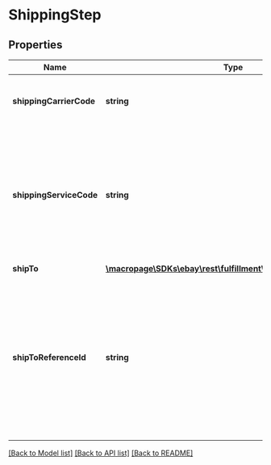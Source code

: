 # ShippingStep

## Properties
Name | Type | Description | Notes
------------ | ------------- | ------------- | -------------
**shippingCarrierCode** | **string** | The unique identifier of the shipping carrier being used to ship the line item. Note: The Trading API&#39;s GeteBayDetails call can be used to retrieve the latest shipping carrier and shipping service option enumeration values. | [optional] 
**shippingServiceCode** | **string** | The unique identifier of the shipping service option being used to ship the line item. Note: Use the Trading API&#39;s GeteBayDetails call to retrieve the latest shipping carrier and shipping service option enumeration values. When making the GeteBayDetails call, include the DetailName field in the request payload and set its value to ShippingServiceDetails. Each valid shipping service option (returned in ShippingServiceDetails.ShippingService field) and corresponding shipping carrier (returned in ShippingServiceDetails.ShippingCarrier field) is returned in response payload. | [optional] 
**shipTo** | [**\macropage\SDKs\ebay\rest\fulfillment\Model\ExtendedContact**](ExtendedContact.md) |  | [optional] 
**shipToReferenceId** | **string** | This is the unique identifer of the Global Shipping Program (GSP) shipment. This field is only returned if the line item is being shipped via GSP (the value of the fulfillmentStartInstructions.ebaySupportedFulfillment field will be true. The international shipping provider uses the shipToReferenceId value as the primary reference number to retrieve the relevant details about the buyer, the order, and the fulfillment, so the shipment can be completed. Sellers must include this value on the shipping label immediately above the street address of the international shipping provider. Example: &amp;quot;Reference #1234567890123456&amp;quot; Note: This value is the same as the ShipToAddress.ReferenceID value returned by the Trading API&#39;s GetOrders call. | [optional] 

[[Back to Model list]](../README.md#documentation-for-models) [[Back to API list]](../README.md#documentation-for-api-endpoints) [[Back to README]](../README.md)


